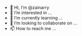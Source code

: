 - 👋 Hi, I’m @zainarry
- 👀 I’m interested in ...
- 🌱 I’m currently learning ...
- 💞️ I’m looking to collaborate on ...
- 📫 How to reach me ...

<!---
zainarry/zainarry is a ✨ special ✨ repository because its `README.md` (this file) appears on your GitHub profile.
You can click the Preview link to take a look at your changes.
--->
